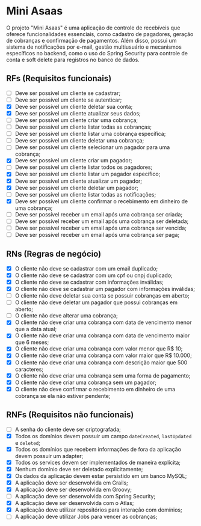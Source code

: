 # Mini Asaas

O projeto "Mini Asaas" é uma aplicação de controle de recebíveis que oferece funcionalidades essenciais, como cadastro 
de pagadores, geração de cobranças e confirmação de pagamentos. Além disso, possui um sistema de notificações por e-mail,
gestão multiusuário e mecanismos específicos no backend, como o uso do Spring Security para controle de conta e soft
delete para registros no banco de dados.

## RFs (Requisitos funcionais)

- [ ] Deve ser possível um cliente se cadastrar;
- [ ] Deve ser possível um cliente se autenticar;
- [x] Deve ser possível um cliente deletar sua conta;
- [x] Deve ser possível um cliente atualizar seus dados;
- [ ] Deve ser possível um cliente criar uma cobrança;
- [ ] Deve ser possível um cliente listar todas as cobranças;
- [ ] Deve ser possível um cliente listar uma cobrança específica;
- [ ] Deve ser possível um cliente deletar uma cobrança;
- [ ] Deve ser possível um cliente selecionar um pagador para uma cobrança;
- [x] Deve ser possível um cliente criar um pagador;
- [ ] Deve ser possível um cliente listar todos os pagadores;
- [x] Deve ser possível um cliente listar um pagador específico;
- [x] Deve ser possível um cliente atualizar um pagador;
- [x] Deve ser possível um cliente deletar um pagador;
- [ ] Deve ser possível um cliente listar todas as notificações;
- [x] Deve ser possível um cliente confirmar o recebimento em dinheiro de uma cobrança;
- [ ] Deve ser possível receber um email após uma cobrança ser criada;
- [ ] Deve ser possível receber um email após uma cobrança ser deletada;
- [ ] Deve ser possível receber um email após uma cobrança ser vencida;
- [ ] Deve ser possível receber um email após uma cobrança ser paga;

## RNs (Regras de negócio)

- [x] O cliente não deve se cadastrar com um email duplicado;
- [x] O cliente não deve se cadastrar com um cpf ou cnpj duplicado;
- [x] O cliente não deve se cadastrar com informações inválidas;
- [x] O cliente não deve se cadastrar um pagador com informações inválidas;
- [ ] O cliente não deve deletar sua conta se possuir cobranças em aberto;
- [ ] O cliente não deve deletar um pagador que possui cobranças em aberto;
- [ ] O cliente não deve alterar uma cobrança;
- [x] O cliente não deve criar uma cobrança com data de vencimento menor que a data atual;
- [x] O cliente não deve criar uma cobrança com data de vencimento maior que 6 meses;
- [x] O cliente não deve criar uma cobrança com valor menor que R$ 10;
- [x] O cliente não deve criar uma cobrança com valor maior que R$ 10.000;
- [x] O cliente não deve criar uma cobrança com descrição maior que 500 caracteres;
- [x] O cliente não deve criar uma cobrança sem uma forma de pagamento;
- [x] O cliente não deve criar uma cobrança sem um pagador;
- [x] O cliente não deve confirmar o recebimento em dinheiro de uma cobrança se ela não estiver pendente;

## RNFs (Requisitos não funcionais)

- [ ] A senha do cliente deve ser criptografada;
- [x] Todos os domínios devem possuir um campo `dateCreated`, `lastUpdated` e `deleted`;
- [x] Todos os domínios que recebem informações de fora da aplicação devem possuir um adapter;
- [x] Todos os services devem ser implementados de maneira explícita;
- [x] Nenhum domínio deve ser deletado explicitamente;
- [x] Os dados da aplicação devem estar persistido em um banco MySQL;
- [x] A aplicação deve ser desenvolvida em Grails;
- [x] A aplicação deve ser desenvolvida em Groovy;
- [ ] A aplicação deve ser desenvolvida com Spring Security;
- [x] A aplicação deve ser desenvolvida com o Atlas;
- [x] A aplicação deve utilizar repositórios para interação com domínios;
- [ ] A aplicação deve utilizar Jobs para vencer as cobranças;
